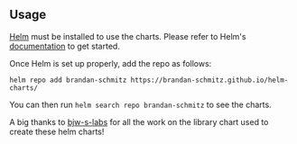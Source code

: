 ## Usage

[Helm](https://helm.sh) must be installed to use the charts.
Please refer to Helm's [documentation](https://helm.sh/docs/) to get started.

Once Helm is set up properly, add the repo as follows:

```console
helm repo add brandan-schmitz https://brandan-schmitz.github.io/helm-charts/
```

You can then run `helm search repo brandan-schmitz` to see the charts.

A big thanks to [bjw-s-labs](https://github.com/bjw-s-labs) for all the work on the library chart used to create these helm charts!